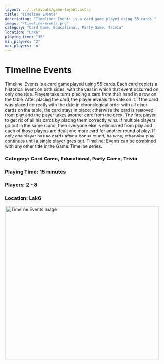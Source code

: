 ```yaml
---
layout: ../../layouts/game-layout.astro
title: "Timeline Events"
description: "Timeline: Events is a card game played using 55 cards."
image: "/timeline-events.png"
category: "Card Game, Educational, Party Game, Trivia"
location: "Lak6"
playing_time: "15"
min_players: "2"
max_players: "8"
---
```

# Timeline Events

Timeline: Events is a card game played using 55 cards. Each card depicts a historical event on both sides, with the year in which that event occurred on only one side. Players take turns placing a card from their hand in a row on the table. After placing the card, the player reveals the date on it. If the card was placed correctly with the date in chronological order with all other cards on the table, the card stays in place; otherwise the card is removed from play and the player takes another card from the deck.  The first player to get rid of all his cards by placing them correctly wins. If multiple players go out in the same round, then everyone else is eliminated from play and each of those players are dealt one more card for another round of play. If only one player has no cards after a bonus round, he wins; otherwise play continues until a single player goes out.  Timeline: Events can be combined with any other title in the Game: Timeline series.  

### Category: Card Game, Educational, Party Game, Trivia

### Playing Time: 15 minutes

### Players: 2 - 8

### Location: Lak6

<img src="/timeline-events.png" alt="Timeline Events Image" width="500" style="display: block; margin: 0 auto">

    